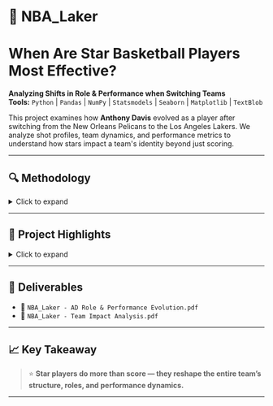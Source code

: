 # 🏀 NBA_Laker

# When Are Star Basketball Players Most Effective?  
**Analyzing Shifts in Role & Performance when Switching Teams**  
**Tools:** `Python` | `Pandas` | `NumPy` | `Statsmodels` | `Seaborn` | `Matplotlib` | `TextBlob`

This project examines how **Anthony Davis** evolved as a player after switching from the New Orleans Pelicans to the Los Angeles Lakers. We analyze shot profiles, team dynamics, and performance metrics to understand how stars impact a team's identity beyond just scoring.

---

## 🔍 Methodology
<details>
<summary>Click to expand</summary>

- **Role Evolution**:
  - `2012–2019 (Pelicans)`: Traditional big man, heavy interior scoring.
  - `2019–Present (Lakers)`: Versatile, two-way player (balanced scorer & defender).

- **Injury Impact**:
  - Notable dip to **21.8 PPG** in the 2020–2021 season due to injuries.

- **Shot Profile Shift**:
  - ⬇️ Mid-range jumpers
  - ⬆️ Rim finishes and dunks
  - ⬆️ Overall scoring efficiency after joining the Lakers.

- **Pick-and-Roll Usage**:
  - Peaked with Pelicans in `2017–18`.
  - Surged again with Lakers in `2019–20`, aligning with championship season.

- **Offensive System & Teammates**:
  - Improved points-per-possession:  
    - **Westbrook/Reaves**: 1.13 PPP  
    - **LeBron**: 1.11 PPP

- **Team Impact**:
  - +0.15 **plus-minus** improvement in 2019–2020.
  - More centralized offense and stronger defensive efficiency.
  - Reshaped the offensive hierarchy among role players.

</details>

---

## 📌 Project Highlights
<details>
<summary>Click to expand</summary>

- **Efficiency Gains**: Shift to high-percentage shots enhanced Davis’s scoring.
- **Teammate Synergy**: Better optimization around playmakers reduced Davis's self-creation burden.
- **Teamwide Impact**: 
  - Increased total team scoring.
  - Improved defensive paint protection and overall defensive metrics.
- **Structural Shifts**: Davis’s presence caused systemic changes, not just incremental improvements.

</details>

---

## 📁 Deliverables
- 📄 `NBA_Laker - AD Role & Performance Evolution.pdf`
- 📄 `NBA_Laker - Team Impact Analysis.pdf`

---

## 📈 Key Takeaway

> ⭐ **Star players do more than score — they reshape the entire team’s structure, roles, and performance dynamics.**

---

